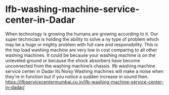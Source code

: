# Ifb-washing-machine-service-center-in-Dadar
  When technology is growing the humans are growing according to it. Our super technician is holding the ability to solve a ny type of problem which may be a huge or mighty problem with full care and responsibility. This is the top load washing machine are very low in cost comparing to all other washing machines. It could be because your washing machine is on the unleveled ground or because the shock absorbers have become unconnected from the washing machine’s chassis. Ifb washing machine service center in Dadar Its Noisy Washing machines will make a noise when they’re in function but if you notice a sudden increase in sound then. https://ifbservicecentermumbai.co.in/ifb-washing-machine-service-center-in-dadar/
